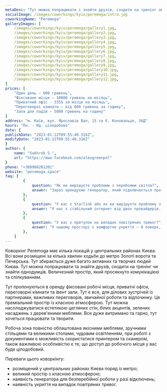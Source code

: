 ```yaml
---
metaDesc: "Тут можна попрацювати і знайти друзів, сходити на тренінг або знайти однодумців. Величезний простір, який просякнутий комунікацією та спілкуванням."
socialImage: /images/coworkings/kyiv/peremoga/intro.jpg
coworkingName: "Peremoga"
galleryImages: [
	/images/coworkings/kyiv/peremoga/gallery1.jpg,
	/images/coworkings/kyiv/peremoga/gallery2.jpg,
	/images/coworkings/kyiv/peremoga/gallery3.jpg,
	/images/coworkings/kyiv/peremoga/gallery4.jpg,
	/images/coworkings/kyiv/peremoga/gallery5.jpg,
	/images/coworkings/kyiv/peremoga/gallery6.jpg,
	/images/coworkings/kyiv/peremoga/gallery7.jpg,
	/images/coworkings/kyiv/peremoga/gallery8.jpg,
	/images/coworkings/kyiv/peremoga/gallery9.jpg,
	/images/coworkings/kyiv/peremoga/gallery10.jpg,
	/images/coworkings/kyiv/peremoga/gallery11.jpg,
	/images/coworkings/kyiv/peremoga/gallery12.jpg,
]
prices: [
	"Один день – 600 гривень",
	"Фіксоване місце – 10000 гривень на місяць",
	"Приватний офіс - 335$ за місце на місяць",
	"Переговорні кімнати – від 600 гривень за годину",
	"Зала для подій – 5000 гривень на годину"
]
address: "м. Київ, вул. Ярославів Вал, 15 та Є. Коновальця, 36Д"
hours: "Пн. - Нд. цілодобово"
date: {
publishDate: "2023-01-22T09:55:40.316Z",
modifyDate: "2023-01-22T09:55:40.316Z"
}
author: {
	name: "Sukhrob S.",
	url: "https://www.facebook.com/alexgreenpol"
}
phone: "+380980201201"
website: "peremoga.space"
faq: [
		{
			question: "Як ви вирішуєте проблеми з перебоями світла?",
			answer: "Зараз орендуємо генератор, який підключається протягом 15 хв і відновлює живлення інтернету, розеток та освітлення. Ми вже ведемо переговори про купівлю власного генератора для безперебійної роботи простору."
		},
		{
			question: "У вас є Starlink або як ви вирішуєте проблему з інтернетом?",
			answer: "У нас є стабільний інтернет від двох провайдерів. Що стосується супутникового інтернету, то це питання ще вирішуємо."
		},
		{
			question: "У вас є притулок на випадок повітряних тривог?",
			answer: "У нашому просторі є комфортне укриття – 0 поверх, на якому розміщена кухня та кімната для медитацій. Тут можуть бути близько 50 осіб."
		},
	]
---
```


Коворкінг Peremoga має кілька локацій у центральних районах Києва. Всі вони розміщені за кілька хвилин ходьби до метро Золоті ворота та Печерська. Тут збирається дуже багато активних та творчих людей Києва. Тут можна попрацювати та знайти друзів, сходити на тренінг чи знайти однодумців. Величезний простір, який просякнуто комунікацією та спілкуванням.

Тут пропонуються в оренду фіксовані робочі місця, приватні офіси, переговорні кімнати та івент зали. Тут є все, для ділових зустрічей із партнерами, важливих переговорів, звичайної роботи та відпочинку. Це преміальний простір із класною атмосферою. Тут можна насолоджуватися естетикою цегляних стін, білих акцентів, зелених насаджень з дерев'яними меблями. Все дуже витримано та гарно, тут хочеться працювати та творити.

Робоча зона повністю облаштована якісними меблями, зручними стільцями та великими столами, чудовим освітленням, при роботі з документами є можливість скористатися принтером та сканером, також важливою особливістю є те, що доступ до робочого місця у вас буде цілодобовий.

Переваги цього коворкінгу:

-   розміщений у центральних районах Києва поряд із метро;
-   великий простір з класною атмосферою;
-   наявність генератора для безперебійної роботи у разі відключень;
-   наявність укриття на випадок повітряних тривог.
